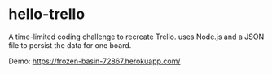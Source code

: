 # hello-trello

A time-limited coding challenge to recreate Trello.  uses Node.js and a JSON file to persist the data for one board.

Demo: https://frozen-basin-72867.herokuapp.com/
